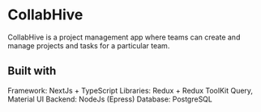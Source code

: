 # CollabHive

CollabHive is a project management app where teams can create and manage projects and tasks for a particular team.

## Built with

Framework: NextJs + TypeScript
Libraries: Redux + Redux ToolKit Query, Material UI
Backend: NodeJs (Epress)
Database: PostgreSQL
